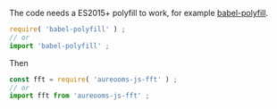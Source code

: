 The code needs a ES2015+ polyfill to work, for example
[babel-polyfill](https://babeljs.io/docs/usage/polyfill).
```js
require( 'babel-polyfill' ) ;
// or
import 'babel-polyfill' ;
```

Then
```js
const fft = require( 'aureooms-js-fft' ) ;
// or
import fft from 'aureooms-js-fft' ;
```
